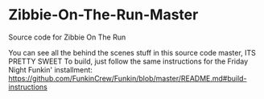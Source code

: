 # Zibbie-On-The-Run-Master
Source code for Zibbie On The Run

You can see all the behind the scenes stuff in this source code master, ITS PRETTY SWEET
To build, just follow the same instructions for the Friday Night Funkin' installment: https://github.com/FunkinCrew/Funkin/blob/master/README.md#build-instructions

